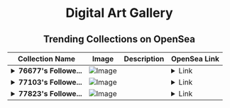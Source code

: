 <div align="center">

# Digital Art Gallery

## Trending Collections on OpenSea

| Collection Name                       | Image                                                                                     | Description                       | OpenSea Link                                                                                          |
|---------------------------------------|-------------------------------------------------------------------------------------------|-----------------------------------|--------------------------------------------------------------------------------------------------------|
| **<details><summary>76677's Followe...</summary>76677's Follower</details>** | ![Image](https://i.seadn.io/s/raw/files/19f9f090920392cc3650cbdf4361755b.png?w=500&auto=format?w=200&auto=format) |  | <details><summary>Link</summary>[76677's Follower](https://opensea.io/collection/76677-s-follower)</details> |
| **<details><summary>77103's Followe...</summary>77103's Follower</details>** | ![Image](https://i.seadn.io/s/raw/files/19f9f090920392cc3650cbdf4361755b.png?w=500&auto=format?w=200&auto=format) |  | <details><summary>Link</summary>[77103's Follower](https://opensea.io/collection/77103-s-follower)</details> |
| **<details><summary>77823's Followe...</summary>77823's Follower</details>** | ![Image](https://i.seadn.io/s/raw/files/19f9f090920392cc3650cbdf4361755b.png?w=500&auto=format?w=200&auto=format) |  | <details><summary>Link</summary>[77823's Follower](https://opensea.io/collection/77823-s-follower)</details> |

</div>